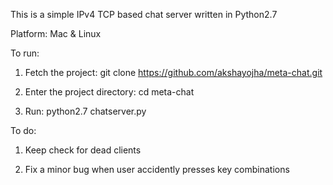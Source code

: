 This is a simple IPv4 TCP based chat server written in Python2.7

Platform: Mac & Linux

To run:

1) Fetch the project:  git clone https://github.com/akshayojha/meta-chat.git

2) Enter the project directory: cd meta-chat

3) Run: python2.7 chatserver.py

To do:

1) Keep check for dead clients

2) Fix a minor bug when user accidently presses key combinations
 
